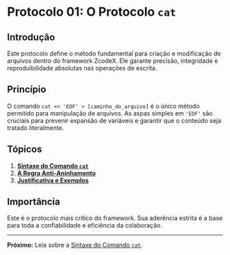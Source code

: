 # Protocolo 01: O Protocolo `cat`

## Introdução

Este protocolo define o método fundamental para criação e modificação de arquivos dentro do framework ZcodeX. Ele garante precisão, integridade e reproduibilidade absolutas nas operações de escrita.

## Princípio

O comando `cat << 'EOF' > [caminho_do_arquivo]` é o único método permitido para manipulação de arquivos. As aspas simples em `'EOF'` são cruciais para prevenir expansão de variáveis e garantir que o conteúdo seja tratado literalmente.

## Tópicos

1.  **[Sintaxe do Comando `cat`](topico_01.sintaxe_cat.md)**
2.  **[A Regra Anti-Aninhamento](topico_02.regra_anti_aninhamento.md)**
3.  **[Justificativa e Exemplos](topico_03.justificativa_exemplos.md)**

## Importância

Este é o protocolo mais crítico do framework. Sua aderência estrita é a base para toda a confiabilidade e eficiência da colaboração.

---

**Próximo:** Leia sobre a [Sintaxe do Comando `cat`](topico_01.sintaxe_cat.md).
